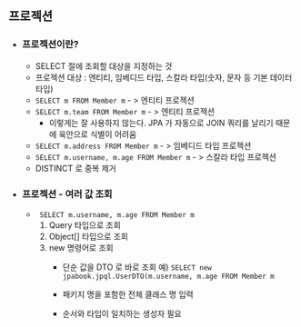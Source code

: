 ## 프로젝션

* ### 프로젝션이란?
    * SELECT 절에 조회할 대상을 지정하는 것
    * 프로젝션 대상 : 엔티티, 임베디드 타입, 스칼라 타입(숫자, 문자 등 기본 데이터 타입)
    * ```SELECT m FROM Member m```  - > 엔티티 프로젝션
    * ```SELECT m.team FROM Member m``` - > 엔티티 프로젝션
        * 이렇게는 잘 사용하지 않는다. JPA 가 자동으로 JOIN 쿼리를 날리기 때문에 육안으로 식별이 어려움
    * ```SELECT m.address FROM Member m``` - > 임베디드 타입 프로젝션
    * ```SELECT m.username, m.age FROM Member m``` - > 스칼라 타입 프로젝션
    * DISTINCT 로 중복 제거
    

* ### 프로젝션 - 여러 값 조회
    * ``` SELECT m.username, m.age FROM Member m```
        1. Query 타입으로 조회
        2. Object[] 타입으로 조회
        3. new 명령어로 조회
            * 단순 값을 DTO 로 바로 조회
            예) ```SELECT new jpabook.jpql.UserDTO(m.username, m.age FROM Member m```
              
            * 패키지 명을 포함한 전체 클래스 명 입력
            * 순서와 타입이 일치하는 생성자 필요